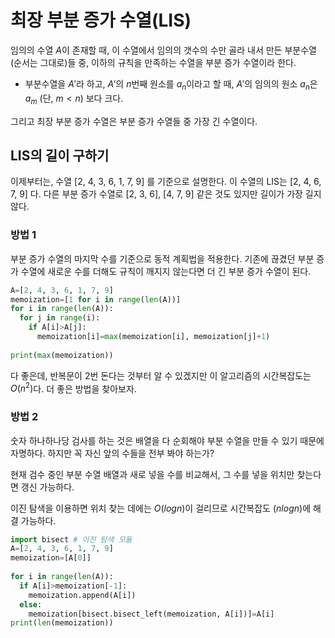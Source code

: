 # 최장 부분 증가 수열(LIS)

임의의 수열 $A$이 존재할 때, 이 수열에서 임의의 갯수의 수만 골라 내서 만든 부분수열(순서는 그대로)들 중, 이하의 규칙을 만족하는 수열을 부분 증가 수열이라 한다.

* 부분수열을 $A'$라 하고, $A'$의 $n$번째 원소를 $a_n$이라고 할 때, $A'$의 임의의 원소 $a_n$은 $a_m$ (단, $m \lt n$) 보다 크다.

그리고 최장 부분 증가 수열은 부분 증가 수열들 중 가장 긴 수열이다.

## LIS의 길이 구하기

이제부터는, 수열 [2, 4, 3, 6, 1, 7, 9] 를 기준으로 설명한다. 이 수열의 LIS는 [2, 4, 6, 7, 9] 다. 다른 부분 증가 수열로 [2, 3, 6], [4, 7, 9] 같은 것도 있지만 길이가 가장 길지 않다.

### 방법 1

부분 증가 수열의 마지막 수를 기준으로 동적 계획법을 적용한다. 기존에 끊겼던 부분 증가 수열에 새로운 수를 더해도 규칙이 깨지지 않는다면 더 긴 부분 증가 수열이 된다.

```python
A=[2, 4, 3, 6, 1, 7, 9]
memoization=[1 for i in range(len(A))]
for i in range(len(A)):
  for j in range(i):
    if A[i]>A[j]:
      memoization[i]=max(memoization[i], memoization[j]+1)
      
print(max(memoization))
```

다 좋은데, 반복문이 2번 돈다는 것부터 알 수 있겠지만 이 알고리즘의 시간복잡도는 $O(n^2)$다. 더 좋은 방법을 찾아보자.

### 방법 2

숫자 하나하나당 검사를 하는 것은 배열을 다 순회해야 부분 수열을 만들 수 있기 때문에 자명하다. 하지만 꼭 자신 앞의 수들을 전부 봐야 하는가?

현재 검수 중인 부분 수열 배열과 새로 넣을 수를 비교해서, 그 수를 넣을 위치만 찾는다면 갱신 가능하다.

이진 탐색을 이용하면 위치 찾는 데에는 $O(log n)$이 걸리므로 시간복잡도 $(n log n)$에 해결 가능하다.

```python
import bisect # 이진 탐색 모듈
A=[2, 4, 3, 6, 1, 7, 9]
memoization=[A[0]]
 
for i in range(len(A)):
  if A[i]>memoization[-1]:
    memoization.append(A[i])
  else:
    memoization[bisect.bisect_left(memoization, A[i])]=A[i]
print(len(memoization))
```

